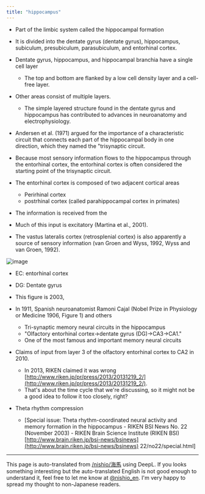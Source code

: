 ```yaml
---
title: "hippocampus"
---
```


- Part of the limbic system called the hippocampal formation
- It is divided into the dentate gyrus (dentate gyrus), hippocampus, subiculum, presubiculum, parasubiculum, and entorhinal cortex.
- Dentate gyrus, hippocampus, and hippocampal branchia have a single cell layer
    - The top and bottom are flanked by a low cell density layer and a cell-free layer.
- Other areas consist of multiple layers.
    - The simple layered structure found in the dentate gyrus and hippocampus has contributed to advances in neuroanatomy and electrophysiology.


- Andersen et al. (1971) argued for the importance of a characteristic circuit that connects each part of the hippocampal body in one direction, which they named the "trisynaptic circuit.
- Because most sensory information flows to the hippocampus through the entorhinal cortex, the entorhinal cortex is often considered the starting point of the trisynaptic circuit.
- The entorhinal cortex is composed of two adjacent cortical areas
    - Perirhinal cortex
    - postrhinal cortex (called parahippocampal cortex in primates)
- The information is received from the
- Much of this input is excitatory (Martina et al., 2001).
- The vastus lateralis cortex (retrosplenial cortex) is also apparently a source of sensory information (van Groen and Wyss, 1992, Wyss and van Groen, 1992).

![image](https://gyazo.com/e58ccf44c577189b96fae30290ec990b/thumb/1000)
- EC: entorhinal cortex
- DG: Dentate gyrus
- This figure is 2003,
- In 1911, Spanish neuroanatomist Ramoni Cajal (Nobel Prize in Physiology or Medicine 1906, Figure 1) and others
    - Tri-synaptic memory neural circuits in the hippocampus
    - "Olfactory entorhinal cortex→dentate gyrus (DG)→CA3→CA1."
    - One of the most famous and important memory neural circuits
- Claims of input from layer 3 of the olfactory entorhinal cortex to CA2 in 2010.
    - In 2013, RIKEN claimed it was wrong [http://www.riken.jp/pr/press/2013/20131219_2/](http://www.riken.jp/pr/press/2013/20131219_2/).
    - That's about the time cycle that we're discussing, so it might not be a good idea to follow it too closely, right?

- Theta rhythm compression
    - [Special issue: Theta rhythm-coordinated neural activity and memory formation in the hippocampus - RIKEN BSI News No. 22 (November 2003) - RIKEN Brain Science Institute (RIKEN BSI) [http://www.brain.riken.jp/bsi-news/bsinews](http://www.brain.riken.jp/bsi-news/bsinews) 22/no22/special.html]


---
This page is auto-translated from [/nishio/海馬](https://scrapbox.io/nishio/海馬) using DeepL. If you looks something interesting but the auto-translated English is not good enough to understand it, feel free to let me know at [@nishio_en](https://twitter.com/nishio_en). I'm very happy to spread my thought to non-Japanese readers.